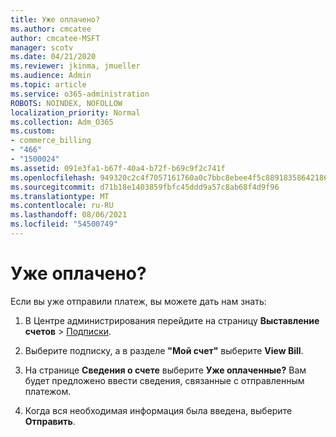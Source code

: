 ```yaml
---
title: Уже оплачено?
ms.author: cmcatee
author: cmcatee-MSFT
manager: scotv
ms.date: 04/21/2020
ms.reviewer: jkinma, jmueller
ms.audience: Admin
ms.topic: article
ms.service: o365-administration
ROBOTS: NOINDEX, NOFOLLOW
localization_priority: Normal
ms.collection: Adm_O365
ms.custom:
- commerce_billing
- "466"
- "1500024"
ms.assetid: 091e3fa1-b67f-40a4-b72f-b69c9f2c741f
ms.openlocfilehash: 949320c2c4f7057161760a0c7bbc8ebee4f5c88918358642186d1b30b8478ebb
ms.sourcegitcommit: d71b18e1403859fbfc45ddd9a57c8ab68f4d9f96
ms.translationtype: MT
ms.contentlocale: ru-RU
ms.lasthandoff: 08/06/2021
ms.locfileid: "54500749"
---
```

# <a name="already-paid"></a>Уже оплачено?

Если вы уже отправили платеж, вы можете дать нам знать:
  
1. В Центре администрирования перейдите на страницу **Выставление счетов** \> [Подписки](https://go.microsoft.com/fwlink/p/?linkid=842054).

2. Выберите подписку, а в разделе **"Мой счет"** выберите **View Bill**.

3. На странице **Сведения о счете** выберите **Уже оплаченные?** Вам будет предложено ввести сведения, связанные с отправленным платежом.

4. Когда вся необходимая информация была введена, выберите **Отправить**.